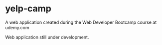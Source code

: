 # yelp-camp
A web application created during the Web Developer Bootcamp course at udemy.com

Web application still under development.
